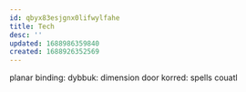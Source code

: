 ```yaml
---
id: qbyx83esjgnx0lifwylfahe
title: Tech
desc: ''
updated: 1688986359840
created: 1688926352569
---
```


planar binding:
dybbuk: dimension door
korred: spells
couatl